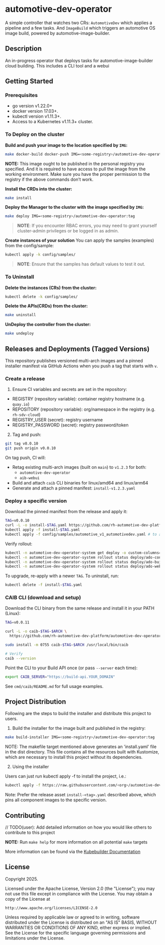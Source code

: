 # automotive-dev-operator

A simple controller that watches two CRs: `AutomotiveDev` which applies a pipeline and a few tasks. And `ImageBuild` which triggers an automotive OS image build, powered by automotive-image-builder.


## Description
An in-progress operator that deploys tasks for automotive-image-builder cloud building.
This includes a CLI tool and a webui

## Getting Started

### Prerequisites
- go version v1.22.0+
- docker version 17.03+.
- kubectl version v1.11.3+.
- Access to a Kubernetes v1.11.3+ cluster.

### To Deploy on the cluster
**Build and push your image to the location specified by `IMG`:**

```sh
make docker-build docker-push IMG=<some-registry>/automotive-dev-operator:tag
```

**NOTE:** This image ought to be published in the personal registry you specified.
And it is required to have access to pull the image from the working environment.
Make sure you have the proper permission to the registry if the above commands don’t work.

**Install the CRDs into the cluster:**

```sh
make install
```

**Deploy the Manager to the cluster with the image specified by `IMG`:**

```sh
make deploy IMG=<some-registry>/automotive-dev-operator:tag
```

> **NOTE**: If you encounter RBAC errors, you may need to grant yourself cluster-admin
privileges or be logged in as admin.

**Create instances of your solution**
You can apply the samples (examples) from the config/sample:

```sh
kubectl apply -k config/samples/
```

>**NOTE**: Ensure that the samples has default values to test it out.

### To Uninstall
**Delete the instances (CRs) from the cluster:**

```sh
kubectl delete -k config/samples/
```

**Delete the APIs(CRDs) from the cluster:**

```sh
make uninstall
```

**UnDeploy the controller from the cluster:**

```sh
make undeploy
```

## Releases and Deployments (Tagged Versions)

This repository publishes versioned multi-arch images and a pinned installer manifest via GitHub Actions when you push a tag that starts with `v`.

### Create a release

1) Ensure CI variables and secrets are set in the repository:

- REGISTRY (repository variable): container registry hostname (e.g. `quay.io`)
- REPOSITORY (repository variable): org/namespace in the registry (e.g. `rh-sdv-cloud`)
- REGISTRY_USER (secret): registry username
- REGISTRY_PASSWORD (secret): registry password/token

2) Tag and push:

```sh
git tag v0.0.10
git push origin v0.0.10
```

On tag push, CI will:
- Retag existing multi-arch images (built on `main`) to `v1.2.3` for both:
  - `automotive-dev-operator`
  - `aib-webui`
- Build and attach `caib` CLI binaries for linux/amd64 and linux/arm64
- Generate and attach a pinned manifest: `install-v1.2.3.yaml`

### Deploy a specific version

Download the pinned manifest from the release and apply it:

```sh
TAG=v0.0.10
curl -L -o install-$TAG.yaml https://github.com/rh-automotive-dev-platform/automotive-dev-operator/releases/download/$TAG/install-$TAG.yaml
kubectl apply -f install-$TAG.yaml
kubectl apply -f config/samples/automotive_v1_automotivedev.yaml # to add the image building tasks
```

Verify rollout:

```sh
kubectl -n automotive-dev-operator-system get deploy -o custom-columns=NAME:.metadata.name,IMAGE:.spec.template.spec.containers[*].image
kubectl -n automotive-dev-operator-system rollout status deploy/ado-controller-manager
kubectl -n automotive-dev-operator-system rollout status deploy/ado-build-api
kubectl -n automotive-dev-operator-system rollout status deploy/ado-webui
```

To upgrade, re-apply with a newer `TAG`. To uninstall, run:

```sh
kubectl delete -f install-$TAG.yaml
```

### CAIB CLI (download and setup)

Download the CLI binary from the same release and install it in your PATH (Linux):

```bash
TAG=v0.0.11

curl -L -o caib-$TAG-$ARCH \
  https://github.com/rh-automotive-dev-platform/automotive-dev-operator/releases/download/$TAG/caib-$TAG-$ARCH

sudo install -m 0755 caib-$TAG-$ARCH /usr/local/bin/caib

# Verify
caib --version
```

Point the CLI to your Build API once (or pass `--server` each time):

```bash
export CAIB_SERVER="https://build-api.YOUR_DOMAIN"
```

See `cmd/caib/README.md` for full usage examples.

## Project Distribution

Following are the steps to build the installer and distribute this project to users.

1. Build the installer for the image built and published in the registry:

```sh
make build-installer IMG=<some-registry>/automotive-dev-operator:tag
```

NOTE: The makefile target mentioned above generates an 'install.yaml'
file in the dist directory. This file contains all the resources built
with Kustomize, which are necessary to install this project without
its dependencies.

2. Using the installer

Users can just run kubectl apply -f <URL for YAML BUNDLE> to install the project, i.e.:

```sh
kubectl apply -f https://raw.githubusercontent.com/<org>/automotive-dev-operator/<tag or branch>/dist/install.yaml
```

Note: Prefer the release asset `install-<tag>.yaml` described above, which pins all component images to the specific version.

## Contributing
// TODO(user): Add detailed information on how you would like others to contribute to this project

**NOTE:** Run `make help` for more information on all potential `make` targets

More information can be found via the [Kubebuilder Documentation](https://book.kubebuilder.io/introduction.html)

## License

Copyright 2025.

Licensed under the Apache License, Version 2.0 (the "License");
you may not use this file except in compliance with the License.
You may obtain a copy of the License at

    http://www.apache.org/licenses/LICENSE-2.0

Unless required by applicable law or agreed to in writing, software
distributed under the License is distributed on an "AS IS" BASIS,
WITHOUT WARRANTIES OR CONDITIONS OF ANY KIND, either express or implied.
See the License for the specific language governing permissions and
limitations under the License.
